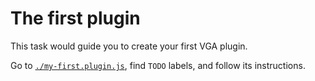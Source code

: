 # The first plugin

This task would guide you to create your first VGA plugin.

Go to [`./my-first.plugin.js`](./my-first.plugin.js), find `TODO` labels, and
follow its instructions.
